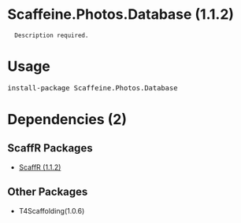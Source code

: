 ﻿Scaffeine.Photos.Database (1.1.2)
======

      Description required.
    
Usage
======
<pre>install-package Scaffeine.Photos.Database</pre>
Dependencies (2)
=====

ScaffR Packages
------
* [ScaffR (1.1.2)](https://github.com/wcpro/ScaffR/tree/master/src/ScaffR)

Other Packages
------
* T4Scaffolding(1.0.6)
